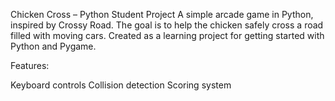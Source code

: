 Chicken Cross – Python Student Project
A simple arcade game in Python, inspired by Crossy Road. The goal is to help the chicken safely cross a road filled with moving cars.
Created as a learning project for getting started with Python and Pygame.

Features:

Keyboard controls
Collision detection
Scoring system

